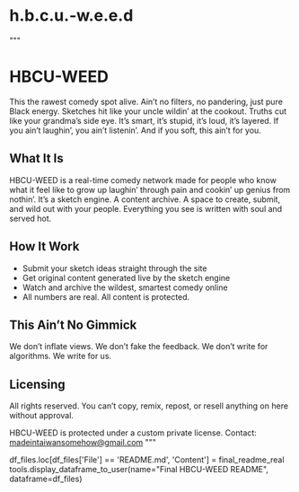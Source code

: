# h.b.c.u.-w.e.e.d
 """
# HBCU-WEED

This the rawest comedy spot alive. Ain’t no filters, no pandering, just pure Black energy. Sketches hit like your uncle wildin’ at the cookout. Truths cut like your grandma’s side eye. It’s smart, it’s stupid, it’s loud, it’s layered. If you ain’t laughin’, you ain’t listenin’. And if you soft, this ain’t for you.

## What It Is

HBCU-WEED is a real-time comedy network made for people who know what it feel like to grow up laughin’ through pain and cookin’ up genius from nothin’. It’s a sketch engine. A content archive. A space to create, submit, and wild out with your people. Everything you see is written with soul and served hot.

## How It Work

- Submit your sketch ideas straight through the site
- Get original content generated live by the sketch engine
- Watch and archive the wildest, smartest comedy online
- All numbers are real. All content is protected.

## This Ain’t No Gimmick

We don’t inflate views.
We don’t fake the feedback.
We don’t write for algorithms.
We write for us.

## Licensing

All rights reserved. You can’t copy, remix, repost, or resell anything on here without approval. 

HBCU-WEED is protected under a custom private license. Contact: madeintaiwansomehow@gmail.com
"""


df_files.loc[df_files['File'] == 'README.md', 'Content'] = final_readme_real
tools.display_dataframe_to_user(name="Final HBCU-WEED README", dataframe=df_files)
